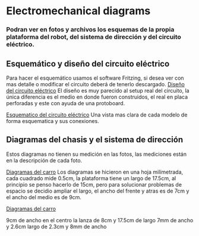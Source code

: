 # Electromechanical diagrams
### Podran ver en fotos y archivos los esquemas de la propia plataforma del robot, del sistema de dirección y del circuito eléctrico. 

## Esquemático y diseño del circuito eléctrico
Para hacer el esquemático usamos el software Fritzing, si desea ver con mas detalle o modificar el circuito deberá de tenerlo descargado.
[Diseño del circuito eléctrico](Diseño_del_circuito_eléctrico.jpeg)
El diseño es muy parecido al setup real del circuito, la única diferencia es el medio en donde fueron construidos, el real en placa perforadas y este con ayuda de una protoboard.

[Esquematico del circuito eléctrico](Esquematico_del_circuito.jpeg)
Una vista mas clara de cada modelo de forma esquematica y sus conexiones.

## Diagramas del chasis y el sistema de dirección
Estos diagramas no tienen su medición en las fotos, las mediciones están en la descripción de cada foto.

[Diagramas del carro](Chasis_de_la_plataforma_del_carro_y_soportes_de_la_dirección.jpeg)
Los diagramas se hicieron en una hoja milímetrada, cada cuadrado mide 0.5cm, la plataforma tiene un largo de 17.5cm, al principio se penso hacerlo de 15cm, pero para solucionar problemas de espacio se decidio ampliar el largo, el ancho del frente y atras es de 7cm y el ancho del medio es de 9cm.

[Diagramas del carro](Chasis_de_la_plataforma_del_carro_y_soportes_de_la_dirección.jpeg)


 9cm de ancho en el centro la lanza de 8cm y 17.5cm de largo
7mm de ancho y 2.6cm
largo de 2.3cm y 8mm de ancho
